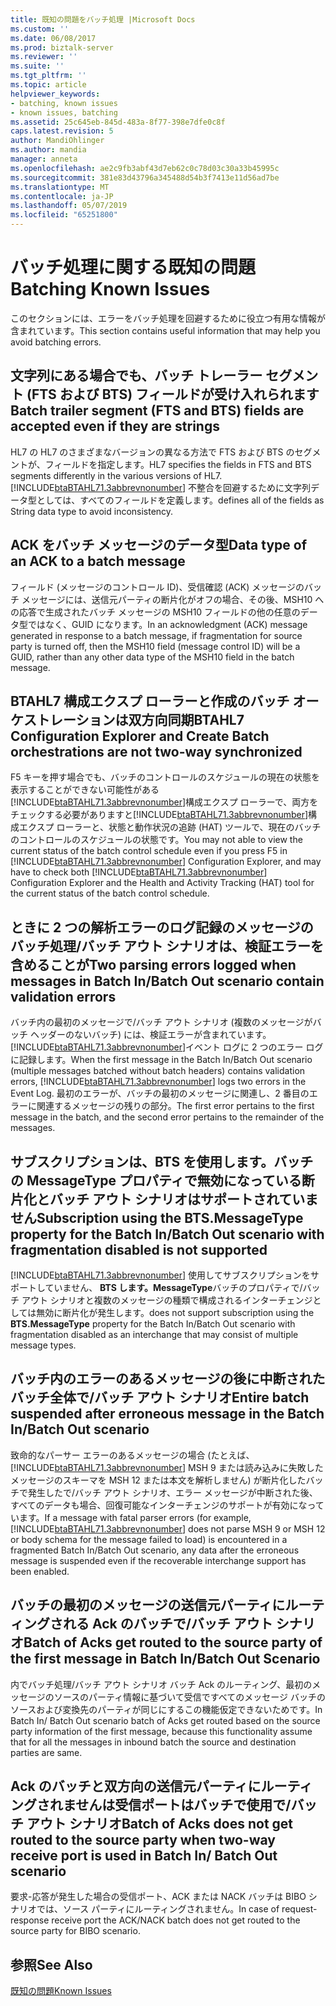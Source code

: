 ```yaml
---
title: 既知の問題をバッチ処理 |Microsoft Docs
ms.custom: ''
ms.date: 06/08/2017
ms.prod: biztalk-server
ms.reviewer: ''
ms.suite: ''
ms.tgt_pltfrm: ''
ms.topic: article
helpviewer_keywords:
- batching, known issues
- known issues, batching
ms.assetid: 25c645eb-845d-483a-8f77-398e7dfe0c8f
caps.latest.revision: 5
author: MandiOhlinger
ms.author: mandia
manager: anneta
ms.openlocfilehash: ae2c9fb3abf43d7eb62c0c78d03c30a33b45995c
ms.sourcegitcommit: 381e83d43796a345488d54b3f7413e11d56ad7be
ms.translationtype: MT
ms.contentlocale: ja-JP
ms.lasthandoff: 05/07/2019
ms.locfileid: "65251800"
---
```

# <a name="batching-known-issues"></a><span data-ttu-id="41441-102">バッチ処理に関する既知の問題</span><span class="sxs-lookup"><span data-stu-id="41441-102">Batching Known Issues</span></span>
<span data-ttu-id="41441-103">このセクションには、エラーをバッチ処理を回避するために役立つ有用な情報が含まれています。</span><span class="sxs-lookup"><span data-stu-id="41441-103">This section contains useful information that may help you avoid batching errors.</span></span>  
  
## <a name="batch-trailer-segment-fts-and-bts-fields-are-accepted-even-if-they-are-strings"></a><span data-ttu-id="41441-104">文字列にある場合でも、バッチ トレーラー セグメント (FTS および BTS) フィールドが受け入れられます</span><span class="sxs-lookup"><span data-stu-id="41441-104">Batch trailer segment (FTS and BTS) fields are accepted even if they are strings</span></span>  
 <span data-ttu-id="41441-105">HL7 の HL7 のさまざまなバージョンの異なる方法で FTS および BTS のセグメントが、フィールドを指定します。</span><span class="sxs-lookup"><span data-stu-id="41441-105">HL7 specifies the fields in FTS and BTS segments differently in the various versions of HL7.</span></span> [!INCLUDE[btaBTAHL71.3abbrevnonumber](../../includes/btabtahl71-3abbrevnonumber-md.md)] <span data-ttu-id="41441-106">不整合を回避するために文字列データ型としては、すべてのフィールドを定義します。</span><span class="sxs-lookup"><span data-stu-id="41441-106">defines all of the fields as String data type to avoid inconsistency.</span></span>  
  
## <a name="data-type-of-an-ack-to-a-batch-message"></a><span data-ttu-id="41441-107">ACK をバッチ メッセージのデータ型</span><span class="sxs-lookup"><span data-stu-id="41441-107">Data type of an ACK to a batch message</span></span>  
 <span data-ttu-id="41441-108">フィールド (メッセージのコントロール ID)、受信確認 (ACK) メッセージのバッチ メッセージには、送信元パーティの断片化がオフの場合、その後、MSH10 への応答で生成されたバッチ メッセージの MSH10 フィールドの他の任意のデータ型ではなく、GUID になります。</span><span class="sxs-lookup"><span data-stu-id="41441-108">In an acknowledgment (ACK) message generated in response to a batch message, if fragmentation for source party is turned off, then the MSH10 field (message control ID) will be a GUID, rather than any other data type of the MSH10 field in the batch message.</span></span>  
  
## <a name="btahl7-configuration-explorer-and-create-batch-orchestrations-are-not-two-way-synchronized"></a><span data-ttu-id="41441-109">BTAHL7 構成エクスプ ローラーと作成のバッチ オーケストレーションは双方向同期</span><span class="sxs-lookup"><span data-stu-id="41441-109">BTAHL7 Configuration Explorer and Create Batch orchestrations are not two-way synchronized</span></span>  
 <span data-ttu-id="41441-110">F5 キーを押す場合でも、バッチのコントロールのスケジュールの現在の状態を表示することができない可能性がある[!INCLUDE[btaBTAHL71.3abbrevnonumber](../../includes/btabtahl71-3abbrevnonumber-md.md)]構成エクスプ ローラーで、両方をチェックする必要がありますと[!INCLUDE[btaBTAHL71.3abbrevnonumber](../../includes/btabtahl71-3abbrevnonumber-md.md)]構成エクスプ ローラーと、状態と動作状況の追跡 (HAT) ツールで、現在のバッチのコントロールのスケジュールの状態です。</span><span class="sxs-lookup"><span data-stu-id="41441-110">You may not able to view the current status of the batch control schedule even if you press F5 in [!INCLUDE[btaBTAHL71.3abbrevnonumber](../../includes/btabtahl71-3abbrevnonumber-md.md)] Configuration Explorer, and may have to check both [!INCLUDE[btaBTAHL71.3abbrevnonumber](../../includes/btabtahl71-3abbrevnonumber-md.md)] Configuration Explorer and the Health and Activity Tracking (HAT) tool for the current status of the batch control schedule.</span></span>  
  
## <a name="two-parsing-errors-logged-when-messages-in-batch-inbatch-out-scenario-contain-validation-errors"></a><span data-ttu-id="41441-111">ときに 2 つの解析エラーのログ記録のメッセージのバッチ処理/バッチ アウト シナリオは、検証エラーを含めることが</span><span class="sxs-lookup"><span data-stu-id="41441-111">Two parsing errors logged when messages in Batch In/Batch Out scenario contain validation errors</span></span>  
 <span data-ttu-id="41441-112">バッチ内の最初のメッセージで/バッチ アウト シナリオ (複数のメッセージがバッチ ヘッダーのないバッチ) には、検証エラーが含まれています。[!INCLUDE[btaBTAHL71.3abbrevnonumber](../../includes/btabtahl71-3abbrevnonumber-md.md)]イベント ログに 2 つのエラー ログに記録します。</span><span class="sxs-lookup"><span data-stu-id="41441-112">When the first message in the Batch In/Batch Out scenario (multiple messages batched without batch headers) contains validation errors, [!INCLUDE[btaBTAHL71.3abbrevnonumber](../../includes/btabtahl71-3abbrevnonumber-md.md)] logs two errors in the Event Log.</span></span> <span data-ttu-id="41441-113">最初のエラーが、バッチの最初のメッセージに関連し、2 番目のエラーに関連するメッセージの残りの部分。</span><span class="sxs-lookup"><span data-stu-id="41441-113">The first error pertains to the first message in the batch, and the second error pertains to the remainder of the messages.</span></span>  
  
## <a name="subscription-using-the-btsmessagetype-property-for-the-batch-inbatch-out-scenario-with-fragmentation-disabled-is-not-supported"></a><span data-ttu-id="41441-114">サブスクリプションは、BTS を使用します。バッチの MessageType プロパティで無効になっている断片化とバッチ アウト シナリオはサポートされていません</span><span class="sxs-lookup"><span data-stu-id="41441-114">Subscription using the BTS.MessageType property for the Batch In/Batch Out scenario with fragmentation disabled is not supported</span></span>  
 [!INCLUDE[btaBTAHL71.3abbrevnonumber](../../includes/btabtahl71-3abbrevnonumber-md.md)] <span data-ttu-id="41441-115">使用してサブスクリプションをサポートしていません、 **BTS します。MessageType**バッチのプロパティで/バッチ アウト シナリオと複数のメッセージの種類で構成されるインターチェンジとしては無効に断片化が発生します。</span><span class="sxs-lookup"><span data-stu-id="41441-115">does not support subscription using the **BTS.MessageType** property for the Batch In/Batch Out scenario with fragmentation disabled as an interchange that may consist of multiple message types.</span></span>  
  
## <a name="entire-batch-suspended-after-erroneous-message-in-the-batch-inbatch-out-scenario"></a><span data-ttu-id="41441-116">バッチ内のエラーのあるメッセージの後に中断されたバッチ全体で/バッチ アウト シナリオ</span><span class="sxs-lookup"><span data-stu-id="41441-116">Entire batch suspended after erroneous message in the Batch In/Batch Out scenario</span></span>  
 <span data-ttu-id="41441-117">致命的なパーサー エラーのあるメッセージの場合 (たとえば、 [!INCLUDE[btaBTAHL71.3abbrevnonumber](../../includes/btabtahl71-3abbrevnonumber-md.md)] MSH 9 または読み込みに失敗したメッセージのスキーマを MSH 12 または本文を解析しません) が断片化したバッチで発生したで/バッチ アウト シナリオ、エラー メッセージが中断された後、すべてのデータも場合、回復可能なインターチェンジのサポートが有効になっています。</span><span class="sxs-lookup"><span data-stu-id="41441-117">If a message with fatal parser errors (for example, [!INCLUDE[btaBTAHL71.3abbrevnonumber](../../includes/btabtahl71-3abbrevnonumber-md.md)] does not parse MSH 9 or MSH 12 or body schema for the message failed to load) is encountered in a fragmented Batch In/Batch Out scenario, any data after the erroneous message is suspended even if the recoverable interchange support has been enabled.</span></span>  
  
## <a name="batch-of-acks-get-routed-to-the-source-party-of-the-first-message-in-batch-inbatch-out-scenario"></a><span data-ttu-id="41441-118">バッチの最初のメッセージの送信元パーティにルーティングされる Ack のバッチで/バッチ アウト シナリオ</span><span class="sxs-lookup"><span data-stu-id="41441-118">Batch of Acks get routed to the source party of the first message in Batch In/Batch Out Scenario</span></span>  
 <span data-ttu-id="41441-119">内でバッチ処理/バッチ アウト シナリオ バッチ Ack のルーティング、最初のメッセージのソースのパーティ情報に基づいて受信ですべてのメッセージ バッチのソースおよび変換先のパーティが同じにするこの機能仮定できないためです。</span><span class="sxs-lookup"><span data-stu-id="41441-119">In Batch In/ Batch Out scenario batch of Acks get routed based on the source party information of the first message, because this functionality assume that for all the messages in inbound batch the source and destination parties are same.</span></span>  
  
## <a name="batch-of-acks-does-not-get-routed-to-the-source-party-when-two-way-receive-port-is-used-in-batch-in-batch-out-scenario"></a><span data-ttu-id="41441-120">Ack のバッチと双方向の送信元パーティにルーティングされませんは受信ポートはバッチで使用で/バッチ アウト シナリオ</span><span class="sxs-lookup"><span data-stu-id="41441-120">Batch of Acks does not get routed to the source party when two-way receive port is used in Batch In/ Batch Out scenario</span></span>  
 <span data-ttu-id="41441-121">要求-応答が発生した場合の受信ポート、ACK または NACK バッチは BIBO シナリオでは、ソース パーティにルーティングされません。</span><span class="sxs-lookup"><span data-stu-id="41441-121">In case of request-response receive port the ACK/NACK batch does not get routed to the source party for BIBO scenario.</span></span>  
  
## <a name="see-also"></a><span data-ttu-id="41441-122">参照</span><span class="sxs-lookup"><span data-stu-id="41441-122">See Also</span></span>  
 [<span data-ttu-id="41441-123">既知の問題</span><span class="sxs-lookup"><span data-stu-id="41441-123">Known Issues</span></span>](../../adapters-and-accelerators/accelerator-hl7/known-issues1.md)